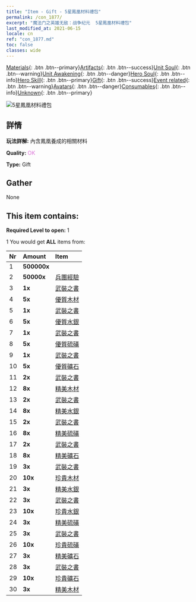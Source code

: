 ```yaml
---
title: "Item - Gift - 5星鳳凰材料禮包"
permalink: /con_1877/
excerpt: "魔法门之英雄无敌：战争纪元  5星鳳凰材料禮包"
last_modified_at: 2021-06-15
locale: cn
ref: "con_1877.md"
toc: false
classes: wide
---
```

 [Materials](/ItemsCN/){: .btn .btn--primary}[Artifacts](/ItemsCN/Artifacts/){: .btn .btn--success}[Unit Soul](/ItemsCN/UnitSoul/){: .btn .btn--warning}[Unit Awakening](/ItemsCN/UnitAwakening/){: .btn .btn--danger}[Hero Soul](/ItemsCN/HeroSoul/){: .btn .btn--info}[Hero Skill](/ItemsCN/HeroSkill/){: .btn .btn--primary}[Gift](/ItemsCN/Gift/){: .btn .btn--success}[Event related](/ItemsCN/Events/){: .btn .btn--warning}[Avatars](/ItemsCN/Avatars/){: .btn .btn--danger}[Consumables](/ItemsCN/Consumables/){: .btn .btn--info}[Unknown](/ItemsCN/Unknown/){: .btn .btn--primary}

 ![5星鳳凰材料禮包](/images/t/i_907500.png)

## 詳情
 **玩法詳解:** 內含鳳凰養成的相關材料

 **Quality:** <span style="color: #DA70D6">OK</span>

 **Type:** Gift

## Gather

  None

## This item contains:

 **Required Level to open:** 1

 1 You would get **ALL** items  from:

  | Nr | Amount |     Item    |
  |:---|:-------|:------------|
  | 1 |  **500000x** | <i class="fas fa-coins"/> |  | 
  | 2 |  **50000x** | [兵團經驗](/cn/Items/con_902/) |  | 
  | 3 |  **1x** | [武裝之書](/cn/Items/mat_18/) |  | 
  | 4 |  **5x** | [優質木材](/cn/Items/mat_13/) |  | 
  | 5 |  **1x** | [武裝之書](/cn/Items/mat_18/) |  | 
  | 6 |  **5x** | [優質水銀](/cn/Items/mat_14/) |  | 
  | 7 |  **1x** | [武裝之書](/cn/Items/mat_18/) |  | 
  | 8 |  **5x** | [優質硫磺](/cn/Items/mat_15/) |  | 
  | 9 |  **1x** | [武裝之書](/cn/Items/mat_18/) |  | 
  | 10 |  **5x** | [優質礦石](/cn/Items/mat_12/) |  | 
  | 11 |  **2x** | [武裝之書](/cn/Items/mat_25/) |  | 
  | 12 |  **8x** | [精美木材](/cn/Items/mat_20/) |  | 
  | 13 |  **2x** | [武裝之書](/cn/Items/mat_25/) |  | 
  | 14 |  **8x** | [精美水銀](/cn/Items/mat_21/) |  | 
  | 15 |  **2x** | [武裝之書](/cn/Items/mat_25/) |  | 
  | 16 |  **8x** | [精美硫磺](/cn/Items/mat_22/) |  | 
  | 17 |  **2x** | [武裝之書](/cn/Items/mat_25/) |  | 
  | 18 |  **8x** | [精美礦石](/cn/Items/mat_19/) |  | 
  | 19 |  **3x** | [武裝之書](/cn/Items/mat_32/) |  | 
  | 20 |  **10x** | [珍貴木材](/cn/Items/mat_27/) |  | 
  | 21 |  **3x** | [精美水銀](/cn/Items/mat_21/) |  | 
  | 22 |  **3x** | [武裝之書](/cn/Items/mat_32/) |  | 
  | 23 |  **10x** | [珍貴水銀](/cn/Items/mat_28/) |  | 
  | 24 |  **3x** | [精美硫磺](/cn/Items/mat_22/) |  | 
  | 25 |  **3x** | [武裝之書](/cn/Items/mat_32/) |  | 
  | 26 |  **10x** | [珍貴硫磺](/cn/Items/mat_29/) |  | 
  | 27 |  **3x** | [精美礦石](/cn/Items/mat_19/) |  | 
  | 28 |  **3x** | [武裝之書](/cn/Items/mat_32/) |  | 
  | 29 |  **10x** | [珍貴礦石](/cn/Items/mat_26/) |  | 
  | 30 |  **3x** | [精美木材](/cn/Items/mat_20/) |  | 
